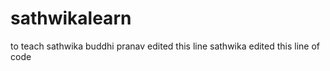 # sathwikalearn
to teach sathwika buddhi
pranav edited this line 
sathwika edited this line of code
